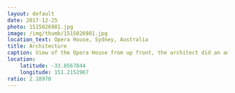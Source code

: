 ```yaml
---
layout: default
date: 2017-12-25
photo: 1515026981.jpg
image: /img/thumb/1515026981.jpg
location_text: Opera House, Sydney, Australia
title: Architecture
caption: View of the Opera House from up front, the architect did an amazing job!
location:
    latitude: -33.8567844
    longitude: 151.2152967
ratio: 2.18978
---
```

